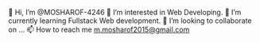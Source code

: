 👋 Hi, I’m @MOSHAROF-4246
👀 I’m interested in Web Developing.
🌱 I’m currently learning Fullstack Web development.
💞️ I’m looking to collaborate on ...
📫 How to reach me m.mosharof2015@gmail.com

